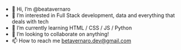 - 👋 Hi, I’m @beatavernaro
- 👀 I’m interested in Full Stack development, data and everything that deals with tech
- 🌱 I’m currently learning HTML / CSS / JS / Python
- 💞️ I’m looking to collaborate on anything!
- 📫 How to reach me betavernaro.dev@gmail.com
